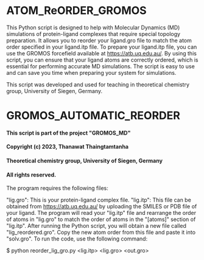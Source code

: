 # ATOM_ReORDER_GROMOS

This Python script is designed to help with Molecular Dynamics (MD) simulations of protein-ligand complexes that require special topology preparation. It allows you to reorder your ligand.gro file to match the atom order specified in your ligand.itp file. To prepare your ligand.itp file, you can use the GROMOS forcefield available at https://atb.uq.edu.au/.  By using this script, you can ensure that your ligand atoms are correctly ordered, which is essential for performing accurate MD simulations. The script is easy to use and can save you time when preparing your system for simulations.

This script was developed and used for teaching in theoretical chemistry group, University of Siegen, Germany.

# GROMOS_AUTOMATIC_REORDER 
#### This script is part of the project "GROMOS_MD"
#### Copyright (c) 2023, Thanawat Thaingtamtanha
#### Theoretical chemistry group, University of Siegen, Germany
#### All rights reserved.
The program requires the following files:

"lig.gro": This is your protein-ligand complex file.
"lig.itp": This file can be obtained from https://atb.uq.edu.au/ by uploading the SMILES or PDB file of your ligand.
The program will read your "lig.itp" file and rearrange the order of atoms in "lig.gro" to match the order of atoms in the "[atoms]" section of "lig.itp". After running the Python script, you will obtain a new file called "lig_reordered.gro". Copy the new atom order from this file and paste it into "solv.gro".
To run the code, use the following command:

$ python reorder_lig_gro.py <lig.itp> <lig.gro> <out.gro>
